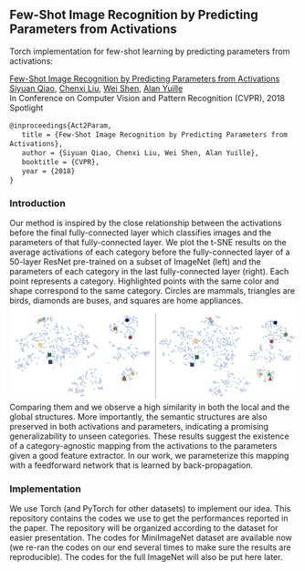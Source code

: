 ## Few-Shot Image Recognition by Predicting Parameters from Activations

Torch implementation for few-shot learning by predicting parameters from activations:

[Few-Shot Image Recognition by Predicting Parameters from Activations](https://arxiv.org/pdf/1706.03466.pdf)  
[Siyuan Qiao](http://www.cs.jhu.edu/~syqiao/), [Chenxi Liu](http://www.cs.jhu.edu/~cxliu/), [Wei Shen](http://wei-shen.weebly.com/), [Alan Yuille](http://www.cs.jhu.edu/~ayuille/)  
In Conference on Computer Vision and Pattern Recognition (CVPR), 2018 Spotlight

```
@inproceedings{Act2Param,
   title = {Few-Shot Image Recognition by Predicting Parameters from Activations},
   author = {Siyuan Qiao, Chenxi Liu, Wei Shen, Alan Yuille},
   booktitle = {CVPR},
   year = {2018}
}
```

### Introduction
Our method is inspired by the close relationship between the activations before the final fully-connected layer which classifies images and the parameters of that fully-connected layer.
We plot the t-SNE results on the average activations of each category before the fully-connected layer of a 50-layer ResNet pre-trained on a subset of ImageNet (left) and the parameters of each category in the last
fully-connected layer (right).
Each point represents a category.
Highlighted points with the same color and shape correspond to the same category.
Circles are mammals, triangles are birds, diamonds are buses, and squares are home appliances.
<img src="readme-img/tsne.png"/>
Comparing them and we observe a high similarity in both the local and the global structures.
More importantly, the semantic structures are also preserved in both activations and parameters, indicating a promising generalizability to unseen categories.
These results suggest the existence of a category-agnostic mapping from the activations to the parameters given a good feature extractor.
In our work, we parameterize this mapping with a feedforward network that is
learned by back-propagation.

### Implementation
We use Torch (and PyTorch for other datasets) to implement our idea.
This repository contains the codes we use to get the performances reported in the paper.
The repository will be organized according to the dataset for easier presentation.
The codes for MiniImageNet dataset are available now (we re-ran the codes on our end several times to make sure the results are reproducible).
The codes for the full ImageNet will also be put here later.
